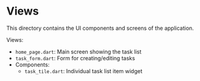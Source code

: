 # Views

This directory contains the UI components and screens of the application.

Views:
- `home_page.dart`: Main screen showing the task list
- `task_form.dart`: Form for creating/editing tasks
- Components:
  - `task_tile.dart`: Individual task list item widget 